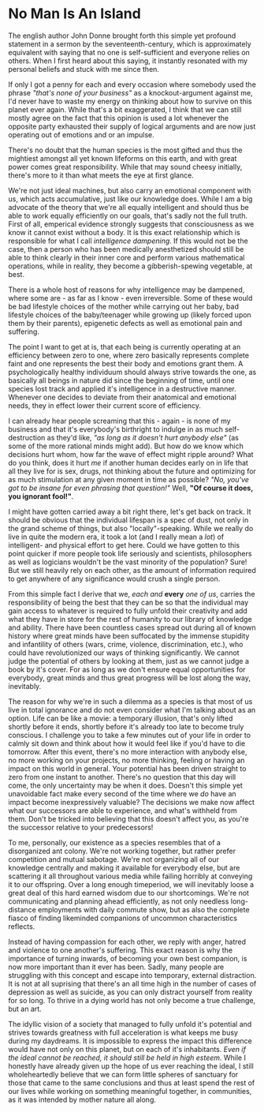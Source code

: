 # No Man Is An Island

The english author John Donne brought forth this simple yet profound statement in a sermon by the seventeenth-century, which is approximately equivalent with saying that no one is self-sufficient and everyone relies on others. When I first heard about this saying, it instantly resonated with my personal beliefs and stuck with me since then.

If only I got a penny for each and every occasion where somebody used the phrase *"that's none of your business"* as a knockout-argument against me, I'd never have to waste my energy on thinking about how to survive on this planet ever again. While that's a bit exaggerated, I think that we can still mostly agree on the fact that this opinion is used a lot whenever the opposite party exhausted their supply of logical arguments and are now just operating out of emotions and or an impulse.

There's no doubt that the human species is the most gifted and thus the mightiest amongst all yet known lifeforms on this earth, and with great power comes great responsibility. While that may sound cheesy initially, there's more to it than what meets the eye at first glance.

We're not just ideal machines, but also carry an emotional component with us, which acts accumulative, just like our knowledge does. While I am a big advocate of the theory that we're all equally intelligent and should thus be able to work equally efficiently on our goals, that's sadly not the full truth. First of all, emperical evidence strongly suggests that consciousness as we know it cannot exist without a body. It is this exact relationship which is responsible for what I call *intelligence dampening*. If this would not be the case, then a person who has been medically anesthetized should still be able to think clearly in their inner core and perform various mathematical operations, while in reality, they become a gibberish-spewing vegetable, at best.

There is a whole host of reasons for why intelligence may be dampened, where some are - as far as I know - even irreversible. Some of these would be bad lifestyle choices of the mother while carrying out her baby, bad lifestyle choices of the baby/teenager while growing up (likely forced upon them by their parents), epigenetic defects as well as emotional pain and suffering.

The point I want to get at is, that each being is currently operating at an efficiency between zero to one, where zero basically represents complete faint and one represents the best their body and emotions grant them. A psychologically healthy individuum should always strive towards the one, as basically all beings in nature did since the beginning of time, until one species lost track and applied it's intelligence in a destructive manner. Whenever one decides to deviate from their anatomical and emotional needs, they in effect lower their current score of efficiency.

I can already hear people screaming that this - again - is none of my business and that it's everybody's birthright to indulge in as much self-destruction as they'd like, *"as long as it doesn't hurt anybody else"* (as some of the more rational minds might add). But how do we know which decisions hurt whom, how far the wave of effect might ripple around? What do you think, does it hurt *me* if another human decides early on in life that all they live for is sex, drugs, not thinking about the future and optimizing for as much stimulation at any given moment in time as possible? *"No, you've got to be insane for even phrasing that question!"* Well, **"Of course it does, you ignorant fool!"**.

I might have gotten carried away a bit right there, let's get back on track. It should be obvious that the individual lifespan is a spec of dust, not only in the grand scheme of things, but also "locally"-speaking. While we really do live in quite the modern era, it took a lot (and I really mean a *lot*) of intelligent- and physical effort to get here. Could we have gotten to this point quicker if more people took life seriously and scientists, philosophers as well as logicians wouldn't be the vast minority of the population? Sure! But we still heavily rely on each other, as the amount of information required to get anywhere of any significance would crush a single person.

From this simple fact I derive that we, *each and* **every** *one of us*, carries the responsibility of being the best that they can be so that the individual may gain access to whatever is required to fully unfold their creativity and add what they have in store for the rest of humanity to our library of knowledge and ability. There have been countless cases spread out during all of known history where great minds have been suffocated by the immense stupidity and infantility of others (wars, crime, violence, discrimination, etc.), who could have revolutionized our ways of thinking significantly. We cannot judge the potential of others by looking at them, just as we cannot judge a book by it's cover. For as long as we don't ensure equal opportunities for everybody, great minds and thus great progress will be lost along the way, inevitably.

The reason for why we're in such a dilemma as a species is that most of us live in total ignorance and do not even consider what I'm talking about as an option. Life can be like a movie: a temporary illusion, that's only lifted shortly before it ends, shortly before it's already too late to become truly conscious. I challenge you to take a few minutes out of your life in order to calmly sit down and think about how it would feel like if you'd have to die tomorrow. After this event, there's no more interaction with anybody else, no more working on your projects, no more thinking, feeling or having an impact on this world in general. Your potential has been driven straight to zero from one instant to another. There's no question that this day will come, the only uncertainty may be when it does. Doesn't this simple yet unavoidable fact make every second of the time where we *do* have an impact become inexpressively valuable? The decisions we make now affect what our successors are able to experience, and what's withheld from them. Don't be tricked into believing that this doesn't affect you, as you're the successor relative to your predecessors!

To me, personally, our existence as a species resembles that of a disorganized ant colony. We're not working together, but rather prefer competition and mutual sabotage. We're not organizing all of our knowledge centrally and making it available for everybody else, but are scattering it all throughout various media while failing horribly at conveying it to our offspring. Over a long enough timeperiod, we will inevitably loose a great deal of this hard earned wisdom due to our shortcomings. We're not communicating and planning ahead efficiently, as not only needless long-distance employments with daily commute show, but as also the complete fiasco of finding likeminded companions of uncommon characteristics reflects.

Instead of having compassion for each other, we reply with anger, hatred and violence to one another's suffering. This exact reason is why the importance of turning inwards, of becoming your own best companion, is now more important than it ever has been. Sadly, many people are struggling with this concept and escape into temporary, external distraction. It is not at all suprising that there's an all time high in the number of cases of depression as well as suicide, as you can only distract yourself from reality for so long. To thrive in a dying world has not only become a true challenge, but an art.

The idyllic vision of a society that managed to fully unfold it's potential and strives towards greatness with full acceleration is what keeps me busy during my daydreams. It is impossible to express the impact this difference would have not only on this planet, but on each of it's inhabitants. *Even if the ideal cannot be reached, it should still be held in high esteem*. While I honestly have already given up the hope of us ever reaching the ideal, I still wholeheartedly believe that we can form little spheres of sanctuary for those that came to the same conclusions and thus at least spend the rest of our lives while working on something meaningful together, in communities, as it was intended by mother nature all along.